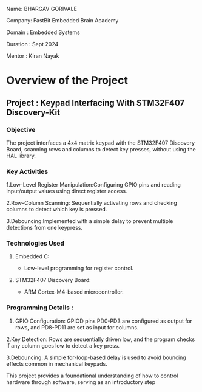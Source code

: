 

Name: BHARGAV GORIVALE

Company: FastBit Embedded Brain Academy

Domain : Embedded Systems

Duration : Sept 2024

Mentor : Kiran Nayak

# **Overview of the Project**

## **Project :  Keypad Interfacing With STM32F407 Discovery-Kit**

### **Objective**
The project interfaces a 4x4 matrix keypad with the STM32F407 Discovery Board, scanning rows and columns to detect key presses, without using the HAL library.

### **Key Activities**
1.Low-Level Register Manipulation:Configuring GPIO pins and reading input/output values using direct register access.

2.Row-Column Scanning: Sequentially activating rows and checking columns to detect which key is pressed.

3.Debouncing:Implemented with a simple delay to prevent multiple detections from one keypress.

### **Technologies Used**

1. Embedded C:
    - Low-level programming for register control.
      
2. STM32F407 Discovery Board:
    - ARM Cortex-M4-based microcontroller.
  
### **Programming Details :**

1. GPIO Configuration: GPIOD pins PD0-PD3 are configured as output for rows, and PD8-PD11 are set as input for columns.

2.Key Detection: Rows are sequentially driven low, and the program checks if any column goes low to detect a key press.

3.Debouncing: A simple for-loop-based delay is used to avoid bouncing effects common in mechanical keypads.

This project provides a foundational understanding of how to control hardware through software, serving as an introductory step
